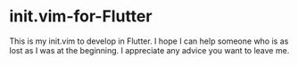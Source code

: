 # init.vim-for-Flutter
This is my init.vim to develop in Flutter. I hope I can help someone who is as lost as I was at the beginning. I appreciate any advice you want to leave me.
